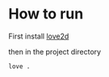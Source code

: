 # How to run

First install <a href="https://love2d.org/#download" target="_blank">love2d</a>

then in the project directory

```
love .
```
